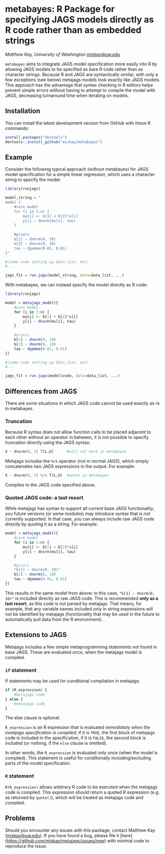 # metabayes: R Package for specifying JAGS models directly as R code rather than as embedded strings 

_Matthew Kay, University of Washington <mjskay@uw.edu>_

`metabayes`  aims to integrate JAGS model specification more easily into R by
allowing JAGS models to be specified as bare R code rather than as character
strings. Because R and JAGS are syntactically similar, with only a few 
exceptions (see below) metajags models look exactly like JAGS models. This
approach has the advantage that syntax checking in R editors helps prevent
simple errors without having to attempt to compile the model with JAGS, 
decreasing turnaround time when iterating on models.  

## Installation

You can install the latest development version from GitHub with these R
commands:

```r
install.packages("devtools")
devtools::install_github("mjskay/metabayes")
```

## Example

Consider the following typical approach (without metabayes) for JAGS model specification for
a simple linear regression, which uses a character string to specify the model:

```r
library(runjags)

model_string = "
model {
    #core model
    for (i in 1:n) {
        mu[i] <- b[1] + b[2]*x[i]
        y[i] ~ dnorm(mu[i], tau)
    }
    
    #priors
    b[1] ~ dnorm(0, 10)
    b[2] ~ dnorm(0, 10)
    tau ~ dgamma(0.01, 0.01)
}"

#(some code setting up data_list, etc) 
#...

jags_fit = run.jags(model_string, data=data_list, ...)
```

With metabayes, we can instead specify the model directly as R code:

```r
library(runjags)

model = metajags_model({
    #core model
    for (i in 1:n) {
        mu[i] <- b[1] + b[2]*x[i]
        y[i] ~ dnorm(mu[i], tau)
    }
    
    #priors
    b[1] ~ dnorm(0, 10)
    b[2] ~ dnorm(0, 10)
    tau ~ dgamma(0.01, 0.01)
})

#(some code setting up data_list, etc) 
#...

jags_fit = run.jags(model$code, data=data_list, ...)
```

## Differences from JAGS
There are some situations in which JAGS code cannot be used exactly as-is
in metabayes.

### Truncation 
Because R syntax does not allow function calls to be placed adjacent to each other
without an operator in between, it is not possible to specify truncation directly
using the JAGS syntax:

```r
X ~ dnorm(0, 1) T(L,U)      #will not work in metabayes
```

Metajags includes the `%c%` operator (not in normal JAGS), which simply concatenates 
two JAGS expressions in the output. For example:

```r
X ~ dnorm(0, 1) %c% T(L,U)  #works in metabayes
```

Compiles to the JAGS code specified above.

### Quoted JAGS code: a last resort
While metajags has syntax to support all current base JAGS functionality, you future
versions (or some modules) may introduce syntax that is not currently supported. In
that case, you can always include raw JAGS code directly by quoting it as a string.
For example:

```r
model = metajags_model({
    #core model
    for (i in 1:n) {
        mu[i] <- b[1] + b[2]*x[i]
        y[i] ~ dnorm(mu[i], tau)
    }

    #priors
    "b[1] ~ dnorm(0, 10)"
    b[2] ~ dnorm(0, 10)
    tau ~ dgamma(0.01, 0.01)
})
```

This results in the same model from above: in this case, `"b[1] ~ dnorm(0, 10)"` is
included directly as raw JAGS code. This is recommended **only as a last resort**, as
this code is not parsed by metajags. That means, for example, that any variable names
included only in string expressions will not be identified by metajags (functionality
that may be used in the future to automatically pull data from the R environment).

## Extensions to JAGS

Metajags includes a few simple metaprogramming statements not found in base JAGS. These
are evaluated once, when the metajags model is compiled.

### `if` statement

If statements may be used for conditional compilation in metajags:

```r
if (R_expression) {
    #metajags code
} else {
    #metajags code
}
```

The else clause is optional.

`R_expression` is an R expression that is evaluated _immediately
when the metajags specification is compiled_; if it is `TRUE`, the first 
block of metajags code is included in the specification, if it is `FALSE`, the
second block is included (or nothing, if the `else` clause is omitted). 

In other words, the `R_expression` is evaluated only once (when the model is compiled). 
This statement is useful for conditionally including/excluding parts of the model specification.

### `R` statement
`R(R_expression)` allows arbitrary R code to be executed when the metajags code is compiled.
This expression should return a quoted R expression (e.g. as returned by `quote()`), which
will be treated as metajags code and compiled.


## Problems

Should you encounter any issues with this package, contact Matthew Kay
(<mjskay@uw.edu>). If you have found a bug, please file it [here]
(https://github.com/mjskay/metajags/issues/new) with minimal code to reproduce
the issue.

